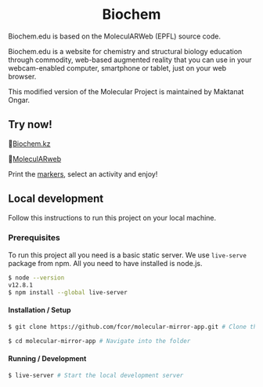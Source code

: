 <h1 align="center">Biochem</h1>

Biochem.edu is based on the MoleculARWeb (EPFL) source code.


Biochem.edu is a website for chemistry and structural biology education through commodity, web-based augmented reality that you can use in your webcam-enabled computer, smartphone or tablet, just on your web browser.

This modified version of the Molecular Project is maintained by Maktanat Ongar.

## Try now!

🚀[Biochem.kz](https://biochem.kz)

🚀[MoleculARweb](https://molecularweb.epfl.ch)

Print the [markers](https://biochem.kz/assets/markers/allmarkers.pdf), select an activity and enjoy!


## Local development

Follow this instructions to run this project on your local machine.

### Prerequisites
To run this project all you need is a basic static server. We use `live-serve` package from npm. All you need to have installed is node.js. 

```sh
$ node --version
v12.8.1
$ npm install --global live-server
```

#### Installation / Setup
```sh
$ git clone https://github.com/fcor/molecular-mirror-app.git # Clone the repository.

$ cd molecular-mirror-app # Navigate into the folder

```

#### Running / Development
```sh
$ live-server # Start the local development server
```
